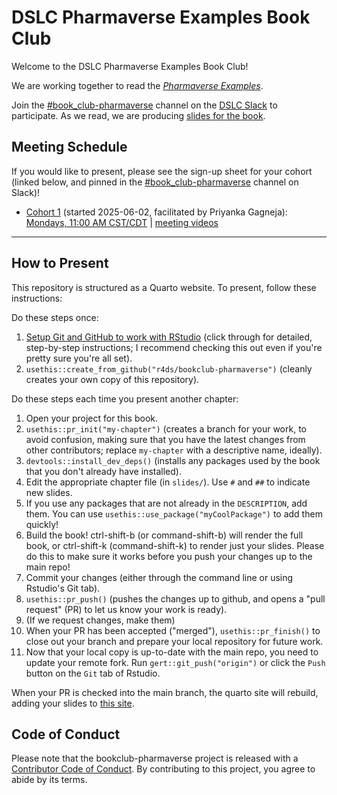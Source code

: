 # DSLC Pharmaverse Examples Book Club

Welcome to the DSLC Pharmaverse Examples Book Club!

We are working together to read the [_Pharmaverse Examples_](https://pharmaverse.github.io/examples/).

Join the [#book_club-pharmaverse](https://dslcio.slack.com/archives/C087BE6CD45) channel on the [DSLC Slack](https://dslc.io/join) to participate.
As we read, we are producing [slides for the book](https://dslc.io/pharmaverse).

## Meeting Schedule

If you would like to present, please see the sign-up sheet for your cohort (linked below, and pinned in the [#book_club-pharmaverse](https://dslcio.slack.com/archives/C087BE6CD45) channel on Slack)!

- [Cohort 1](https://docs.google.com/spreadsheets/d/1U3Jj4WovLDBvf0dSoDBetLd_qMoHO9JrHAHI9PgGGnE/edit?usp=sharing) (started 2025-06-02, facilitated by Priyanka Gagneja): [Mondays, 11:00 AM CST/CDT](https://www.timeanddate.com/worldclock/converter.html?iso=20250602T160000&p1=24&p2=179&p3=1440) | [meeting videos](https://www.youtube.com/playlist?list=PL3x6DOfs2NGiALvNSUj9f8I3s-L1JPlrC)

<hr>


## How to Present

This repository is structured as a Quarto website.
To present, follow these instructions:

Do these steps once:

1. [Setup Git and GitHub to work with RStudio](https://github.com/r4ds/bookclub-setup) (click through for detailed, step-by-step instructions; I recommend checking this out even if you're pretty sure you're all set).
2. `usethis::create_from_github("r4ds/bookclub-pharmaverse")` (cleanly creates your own copy of this repository).

Do these steps each time you present another chapter:

1. Open your project for this book.
2. `usethis::pr_init("my-chapter")` (creates a branch for your work, to avoid confusion, making sure that you have the latest changes from other contributors; replace `my-chapter` with a descriptive name, ideally).
3. `devtools::install_dev_deps()` (installs any packages used by the book that you don't already have installed).
4. Edit the appropriate chapter file (in `slides/`). Use `#` and `##` to indicate new slides.
5. If you use any packages that are not already in the `DESCRIPTION`, add them. You can use `usethis::use_package("myCoolPackage")` to add them quickly!
6. Build the book! ctrl-shift-b (or command-shift-b) will render the full book, or ctrl-shift-k (command-shift-k) to render just your slides. Please do this to make sure it works before you push your changes up to the main repo!
7. Commit your changes (either through the command line or using Rstudio's Git tab).
8. `usethis::pr_push()` (pushes the changes up to github, and opens a "pull request" (PR) to let us know your work is ready).
9. (If we request changes, make them)
10. When your PR has been accepted ("merged"), `usethis::pr_finish()` to close out your branch and prepare your local repository for future work.
11. Now that your local copy is up-to-date with the main repo, you need to update your remote fork. Run `gert::git_push("origin")` or click the `Push` button on the `Git` tab of Rstudio.

When your PR is checked into the main branch, the quarto site will rebuild, adding your slides to [this site](https://dslc.io/pharmaverse).


## Code of Conduct

Please note that the bookclub-pharmaverse project is released with a [Contributor Code of Conduct](https://contributor-covenant.org/version/2/1/CODE_OF_CONDUCT.html). By contributing to this project, you agree to abide by its terms.
